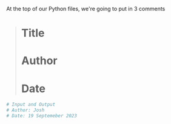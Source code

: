 At the top of our Python files, we're going to put in 3 comments 

> # Title
> # Author
> # Date

```python
# Input and Output
# Author: Josh
# Date: 19 Septemeber 2023
```